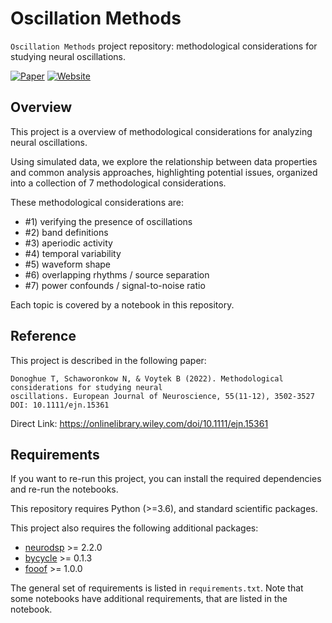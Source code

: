# Oscillation Methods

`Oscillation Methods` project repository: methodological considerations for studying neural oscillations.

[![Paper](https://img.shields.io/badge/paper-10.1111/ejn.15361-informational.svg)](https://doi.org/10.1111/ejn.15361)
[![Website](https://img.shields.io/badge/site-oscillationmethods.github.io-informational.svg)](https://oscillationmethods.github.io)

## Overview

This project is a overview of methodological considerations for analyzing neural oscillations.

Using simulated data, we explore the relationship between data properties and common analysis approaches, highlighting potential issues, organized into a collection of 7 methodological considerations.

These methodological considerations are:
- #1) verifying the presence of oscillations
- #2) band definitions
- #3) aperiodic activity
- #4) temporal variability
- #5) waveform shape
- #6) overlapping rhythms / source separation
- #7) power confounds / signal-to-noise ratio

Each topic is covered by a notebook in this repository.

## Reference

This project is described in the following paper:

    Donoghue T, Schaworonkow N, & Voytek B (2022). Methodological considerations for studying neural 
    oscillations. European Journal of Neuroscience, 55(11-12), 3502-3527 DOI: 10.1111/ejn.15361

Direct Link: https://onlinelibrary.wiley.com/doi/10.1111/ejn.15361

## Requirements

If you want to re-run this project, you can install the required dependencies and re-run the notebooks.

This repository requires Python (>=3.6), and standard scientific packages.

This project also requires the following additional packages:

- [neurodsp](https://github.com/neurodsp-tools/neurodsp) >= 2.2.0
- [bycycle](https://github.com/bycycle-tools/bycycle) >= 0.1.3
- [fooof](https://github.com/fooof-tools/fooof) >= 1.0.0

The general set of requirements is listed in `requirements.txt`.
Note that some notebooks have additional requirements, that are listed in the notebook.
